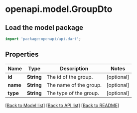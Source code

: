 # openapi.model.GroupDto

## Load the model package
```dart
import 'package:openapi/api.dart';
```

## Properties
Name | Type | Description | Notes
------------ | ------------- | ------------- | -------------
**id** | **String** | The id of the group. | [optional] 
**name** | **String** | The name of the group. | [optional] 
**type** | **String** | The type of the group. | [optional] 

[[Back to Model list]](../README.md#documentation-for-models) [[Back to API list]](../README.md#documentation-for-api-endpoints) [[Back to README]](../README.md)


